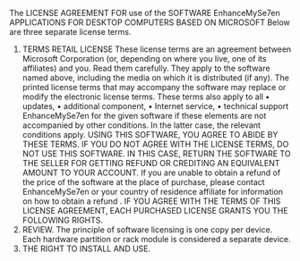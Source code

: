 The LICENSE AGREEMENT FOR use of the SOFTWARE EnhanceMySe7en
APPLICATIONS FOR DESKTOP COMPUTERS BASED ON MICROSOFT
Below are three separate license terms. 
1. TERMS RETAIL LICENSE
These license terms are an agreement between Microsoft Corporation
(or, depending on where you live, one of its affiliates) and you. Read them carefully. They apply to the software named above, including the media on which it is distributed (if any). The printed license terms that may accompany the software may replace or modify the electronic license terms.
These terms also apply to all
• updates,
• additional component,
• Internet service,
• technical support
EnhanceMySe7en for the given software if these elements are not accompanied by other conditions. In the latter case, the relevant conditions apply.
USING THIS SOFTWARE, YOU AGREE TO ABIDE BY THESE TERMS. IF YOU DO NOT AGREE WITH THE LICENSE TERMS, DO NOT USE THIS SOFTWARE. IN THIS CASE, RETURN THE SOFTWARE TO THE SELLER FOR GETTING REFUND OR CREDITING AN EQUIVALENT AMOUNT TO YOUR ACCOUNT. If you are unable to obtain a refund of the price of the software at the place of purchase, please contact EnhanceMySe7en or your country of residence affiliate for information on how to obtain a refund . 
IF YOU AGREE WITH THE TERMS OF THIS LICENSE AGREEMENT, EACH PURCHASED LICENSE GRANTS YOU THE FOLLOWING RIGHTS.
1. REVIEW. The principle of software licensing is one copy per device. Each hardware partition or rack module is considered a separate device.
2. THE RIGHT TO INSTALL AND USE.
